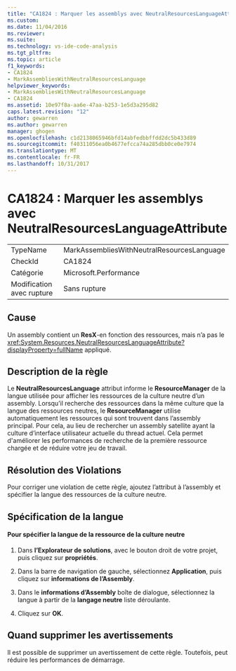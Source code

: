 ```yaml
---
title: "CA1824 : Marquer les assemblys avec NeutralResourcesLanguageAttribute | Documents Microsoft"
ms.custom: 
ms.date: 11/04/2016
ms.reviewer: 
ms.suite: 
ms.technology: vs-ide-code-analysis
ms.tgt_pltfrm: 
ms.topic: article
f1_keywords:
- CA1824
- MarkAssembliesWithNeutralResourcesLanguage
helpviewer_keywords:
- MarkAssembliesWithNeutralResourcesLanguage
- CA1824
ms.assetid: 10e97f8a-aa6e-47aa-b253-1e5d3a295d82
caps.latest.revision: "12"
author: gewarren
ms.author: gewarren
manager: ghogen
ms.openlocfilehash: c1d2138065946bfd14abfedbbffdd2dc5b433d89
ms.sourcegitcommit: f40311056ea0b4677efcca74a285dbb0ce0e7974
ms.translationtype: MT
ms.contentlocale: fr-FR
ms.lasthandoff: 10/31/2017
---
```

# <a name="ca1824-mark-assemblies-with-neutralresourceslanguageattribute"></a>CA1824 : Marquer les assemblys avec NeutralResourcesLanguageAttribute
|||  
|-|-|  
|TypeName|MarkAssembliesWithNeutralResourcesLanguage|  
|CheckId|CA1824|  
|Catégorie|Microsoft.Performance|  
|Modification avec rupture|Sans rupture|  
  
## <a name="cause"></a>Cause  
 Un assembly contient un **ResX**-en fonction des ressources, mais n’a pas le <xref:System.Resources.NeutralResourcesLanguageAttribute?displayProperty=fullName> appliqué.  
  
## <a name="rule-description"></a>Description de la règle  
 Le **NeutralResourcesLanguage** attribut informe le **ResourceManager** de la langue utilisée pour afficher les ressources de la culture neutre d’un assembly. Lorsqu’il recherche des ressources dans la même culture que la langue des ressources neutres, le **ResourceManager** utilise automatiquement les ressources qui sont trouvent dans l’assembly principal. Pour cela, au lieu de rechercher un assembly satellite ayant la culture d’interface utilisateur actuelle du thread actuel. Cela permet d'améliorer les performances de recherche de la première ressource chargée et de réduire votre jeu de travail.  
  
## <a name="fixing-violations"></a>Résolution des Violations  
 Pour corriger une violation de cette règle, ajoutez l’attribut à l’assembly et spécifier la langue des ressources de la culture neutre.  
  
## <a name="specifying-the-language"></a>Spécification de la langue  
  
#### <a name="to-specify-the-language-of-the-resource-of-the-neutral-culture"></a>Pour spécifier la langue de la ressource de la culture neutre  
  
1.  Dans **l’Explorateur de solutions**, avec le bouton droit de votre projet, puis cliquez sur **propriétés**.  
  
2.  Dans la barre de navigation de gauche, sélectionnez **Application**, puis cliquez sur **informations de l’Assembly**.  
  
3.  Dans le **informations d’Assembly** boîte de dialogue, sélectionnez la langue à partir de la **langage neutre** liste déroulante.  
  
4.  Cliquez sur **OK**.  
  
## <a name="when-to-suppress-warnings"></a>Quand supprimer les avertissements  
 Il est possible de supprimer un avertissement de cette règle. Toutefois, peut réduire les performances de démarrage.